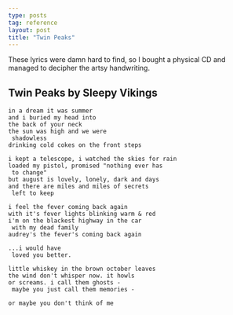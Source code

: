 ```yaml
---
type: posts
tag: reference
layout: post
title: "Twin Peaks"
---
```


These lyrics were damn hard to find, so I bought a physical CD and managed to decipher the artsy handwriting.

## Twin Peaks by Sleepy Vikings

```text
in a dream it was summer
and i buried my head into
the back of your neck
the sun was high and we were
 shadowless
drinking cold cokes on the front steps

i kept a telescope, i watched the skies for rain
loaded my pistol, promised "nothing ever has
 to change"
but august is lovely, lonely, dark and days
and there are miles and miles of secrets
 left to keep

i feel the fever coming back again
with it's fever lights blinking warm & red
i'm on the blackest highway in the car
 with my dead family
audrey's the fever's coming back again

...i would have
 loved you better.

little whiskey in the brown october leaves
the wind don't whisper now. it howls
or screams. i call them ghosts -
 maybe you just call them memories -

or maybe you don't think of me
```
